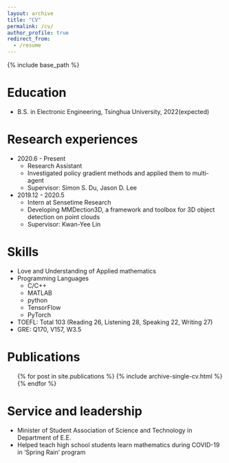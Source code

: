 ```yaml
---
layout: archive
title: "CV"
permalink: /cv/
author_profile: true
redirect_from:
  - /resume
---
```


{% include base_path %}

Education
======
* B.S. in Electronic Engineering, Tsinghua University, 2022(expected)

Research experiences
======
* 2020.6 - Present 
  * Research Assistant
  * Investigated policy gradient methods and applied them to multi-agent
  * Supervisor:  Simon S. Du, Jason D. Lee
* 2019.12 - 2020.5
  * Intern at Sensetime Research
  * Developing MMDection3D, a framework and toolbox for 3D object detection on point clouds
  * Supervisor:  Kwan-Yee Lin

  
Skills
======
* Love and Understanding of Applied mathematics
* Programming Languages
  * C/C++
  * MATLAB
  * python
  * TensorFlow
  * PyTorch
* TOEFL: Total 103 (Reading 26, Listening 28, Speaking 22, Writing 27)
* GRE:   Q170, V157, W3.5

Publications
======
  <ul>{% for post in site.publications %}
    {% include archive-single-cv.html %}
  {% endfor %}</ul>
  
Service and leadership
======
* Minister of Student Association of Science and Technology in Department of E.E.
* Helped teach high school students learn mathematics during COVID-19 in ‘Spring Rain’ program
